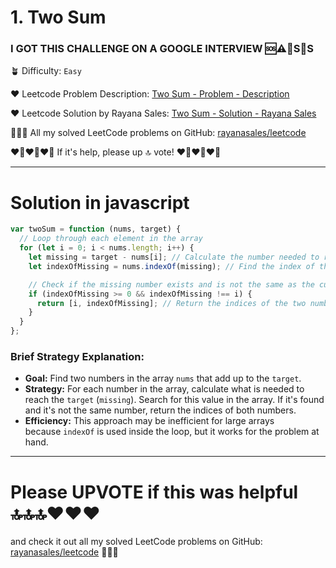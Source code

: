 # 1. Two Sum

### I GOT THIS CHALLENGE ON A GOOGLE INTERVIEW 🆘⚠️🚨S🛟S

🪴 Difficulty: `Easy`

❤️ Leetcode Problem Description: [Two Sum - Problem - Description](https://leetcode.com/problems/two-sum/description/?envType=company&envId=google&favoriteSlug=google-thirty-days)

❤️ Leetcode Solution by Rayana Sales: [Two Sum - Solution - Rayana Sales](https://leetcode.com/problems/two-sum/solutions/5628706/simple-beginner-friendly-two-sum/)

💁🏻‍♀️ All my solved LeetCode problems on GitHub: [rayanasales/leetcode](https://github.com/rayanasales/leetcode)

❤️‍🔥❤️‍🔥❤️‍🔥 If it's help, please up 🔝 vote! ❤️‍🔥❤️‍🔥❤️‍🔥

---

# Solution in javascript

```js
var twoSum = function (nums, target) {
  // Loop through each element in the array
  for (let i = 0; i < nums.length; i++) {
    let missing = target - nums[i]; // Calculate the number needed to reach the target
    let indexOfMissing = nums.indexOf(missing); // Find the index of the missing number

    // Check if the missing number exists and is not the same as the current number
    if (indexOfMissing >= 0 && indexOfMissing !== i) {
      return [i, indexOfMissing]; // Return the indices of the two numbers
    }
  }
};
```

### **Brief Strategy Explanation:**

- **Goal:** Find two numbers in the array `nums` that add up to the `target`.
- **Strategy:** For each number in the array, calculate what is needed to reach the `target` (`missing`). Search for this value in the array. If it's found and it's not the same number, return the indices of both numbers.
- **Efficiency:** This approach may be inefficient for large arrays because `indexOf` is used inside the loop, but it works for the problem at hand.

---

# Please UPVOTE if this was helpful 🔝🔝🔝❤️❤️❤️

and check it out all my solved LeetCode problems on GitHub: [rayanasales/leetcode](https://github.com/rayanasales/leetcode) 🤙😚🤘
